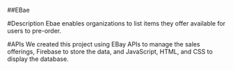 ##EBae

#Description
Ebae enables organizations to list items they offer available for users to pre-order.

#APIs
We created this project using EBay APIs to manage the sales offerings, Firebase to store the data, and JavaScript, HTML, and CSS to display the database.